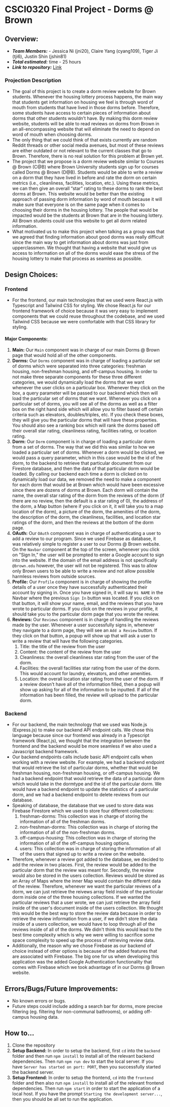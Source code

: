 # CSCI0320 Final Project - Dorms @ Brown

## Overview:

-   **_Team Members:_** - Jessica Ni (jni20), Claire Yang (cyang109), Tiger Ji (tji6), Justin Shin (jshin81)
-   **_Total estimated:_** time - 25 hours
-   **_Link to repository:_** [Link](https://github.com/Dorms-Brown/Dorms-Brown)

### Projection Description

-   The goal of this project is to create a dorm review website for Brown students. Whenever the housing lottery process happens, the main way that students get information on housing we feel is through word of mouth from students that have lived in those dorms before. Therefore, some students have access to certain pieces of information about dorms that other students wouldn’t have. By making this dorm review website, students will be able to read reviews on dorms from Brown in an all-encompassing website that will eliminate the need to depend on word of mouth when choosing dorms.
-   The only thing that we could think of that exists currently are random Reddit threads or other social media avenues, but most of these reviews are either outdated or not relevant to the current classes that go to Brown. Therefore, there is no real solution for this problem at Brown yet.
-   The project that we propose is a dorm review website similar to Courses @ Brown (C@B) where Brown University students sign up for courses called Dorms @ Brown (D@B). Students would be able to write a review on a dorm that they have lived in before and rate the dorm on certain metrics (i.e., cleanliness, facilities, location, etc.). Using these metrics, we can then give an overall “star” rating to these dorms to rank the best dorms at Brown. This website would be better than the existing approach of passing dorm information by word of mouth because it will make sure that everyone is on the same page when it comes to choosing their dorms in the housing lottery. The people that would be impacted would be the students at Brown that are in the housing lottery. All Brown students could use this website to get all dorm related information.
-   What motivated us to make this project when talking as a group was that we agreed that finding information about good dorms was really difficult since the main way to get information about dorms was just from upperclassmen. We thought that having a website that would give us access to information on all of the dorms would ease the stress of the housing lottery to make that process as seamless as possible.

## Design Choices:

### Frontend

-   For the frontend, our main technologies that we used were React.js with Typescript and Tailwind CSS for styling. We chose React.js for our frontend framework of choice because it was very easy to implement components that we could reuse throughout the codebase, and we used Tailwind CSS because we were comfortable with that CSS library for styling.

#### Major Components:

1. **Main:** Our `Main` component was in charge of our main Dorms @ Brown page that would hold all of the other components.
2. **Dorms:** Our `Dorms` component was in charge of loading a particular set of dorms which were separated into three categories: freshman housing, non-freshman housing, and off-campus housing. In order to not make three separate components for these three different categories, we would dynamically load the dorms that we want whenever the user clicks on a particular box. Whenever they click on the box, a query parameter will be passed to our backend which then will load the particular set of dorms that we want. Whenever you click on a particular set of dorms, you will see all of the dorms as well as a filter box on the right hand side which will allow you to filter based off certain criteria such as elevators, doubles/triples, etc. If you check these boxes, they will give you the particular dorms that will have these properties. You should also see a ranking box which will rank the dorms based off their overall star rating, cleanliness rating, facilities rating, or location rating.
3. **Dorm:** Our `Dorm` component is in charge of loading a particular dorm from a set of dorms. The way that we did this was similar to how we loaded a particular set of dorms. Whenever a dorm would be clicked, we would pass a query parameter, which in this case would be the id of the dorm, to the backend to retrieve that particular document from our Firestore database, and then the data of that particular dorm would be loaded. By calling our backend each time a dorm is clicked on to dynamically load our data, we removed the need to make a component for each dorm that would be at Brown which would have been excessive since there are dozens of dorms at Brown. Each dorm will contain the name, the overall star rating of the dorm from the reviews of the dorm (if there are no review, then the default is a star rating of 0), the address of the dorm, a Map button (where if you click on it, it will take you to a map location of the dorm), a picture of the dorm, the amenities of the dorm, the description of the dorm, the cleanliness, facilities, and location star ratings of the dorm, and then the reviews at the bottom of the dorm page. 
4. **OAuth:** Our `OAuth` component was in charge of authenticating a user to add a review to our program. Since we used Firebase as database, it was relatively simple to register a user to our Dorms @ Brown website. On the `Navbar` component at the top of the screen, whenever you click on "Sign In," the user will be prompted to enter a Google account to sign into the website. If the domain of the email address is not specifically `@brown.edu` however, the user will not be registered. This was to allow only Brown users to be able to write a review and not allow possible harmless reviews from outside sources.
5. **Profile:** Our `Profile` component is in charge of showing the profile details of a user once they have successfully authenticated their account by signing in. Once you have signed in, it will say `Hi NAME` in the Navbar where the previous `Sign In` button was located. If you click on that button, it will show your name, email, and the reviews that you have wrote to particular dorms. If you click on the reviews in your profile, it should take you to the particular dorm page that you wrote the review.
6. **Reviews:** Our `Reviews` component is in charge of handling the reviews made by the user. Whenever a user successfully signs in, whenever they navigate to a dorm page, they will see an `Add a Review` button. If they click on that button, a popup will show up that will ask a user to write a review that will have the following categories.
    1. Title: the title of the review from the user
    2. Content: the content of the review from the user
    3. Cleanliness: the overall cleanliness star rating from the user of the dorm.
    4. Facilities: the overall facilities star rating from the user of the dorm. This would account for laundry, elevators, and other amenities. 
    5. Location: the overall location star rating from the user of the dorm. 
If a review doesn't have all of the information filled, then a popup will show up asking for all of the information to be inputted. If all of the information has been filled, the review will upload to the particular dorm. 
### Backend
- For our backend, the main technology that we used was Node.js (Express.js) to make our backend API endpoint calls. We chose this language because since our frontend was already in a Typescript framework (React.js), we thought that the integration between the frontend and the backend would be more seamless if we also used a Javascript backend framework. 
- Our backend endpoints calls include basic API endpoint calls when working with a review website. For example, we had a backend endpoint that would retrieve the list of particular dorms, whether that would be freshman housing, non-freshman housing, or off-campus housing. We had a backend endpoint that would retrieve the data of a particular dorm which would take in the dormtype and the id of the particular dorm. We would have a backend endpoint to update the statistics of a particular dorm, and we had a backend endpoint to delete reviews from our database. 
- Speaking of database, the database that we used to store data was Firebase Firestore which we used to store four different collections: 
    1. freshman-dorms: This collection was in charge of storing the information of all of the freshman dorms. 
    2. non-freshman-dorms: This collection was in charge of storing the information of all of the non-freshman dorms. 
    3. off-campus-housing: This collection was in charge of storing the information of all of the off-campus housing options. 
    4. users: This collection was in charge of storing the information of all of the users that signed up to write a review on the website. 
- Therefore, whenever a review got added to the database, we decided to add the review in two places. First, the review would be added to the particular dorm that the review was meant for. Secondly, the review would also be stored in the users collection. Reviews would be stored as an Array of Maps where the inner Map would contain the different data of the review. Therefore, whenever we want the particular reviews of a dorm, we can just retrieve the reivews array field inside of the particular dorm inside one of the three housing collections. If we wanted the particular reviews that a user wrote, we can just retrieve the array field inside of the user's document inside of the users collection. We thought this would be the best way to store the review data because in order to retrieve the review information from a user, if we didn't store the data inside of a users collection, we would have to loop through all of the reviews inside of all of the dorms. We didn't think this would lead to the best time complexity which is why we were willing to sacrifice some space complexity to speed up the process of retrieving review data. 
- Additionally, the reason why we chose Firebase as our backend of choice instead of other options is because of the added features that are associated with Firebase. The big one for us when developing this application was the added Google Authentication functionality that comes with Firebase which we took advantage of in our Dorms @ Brown website. 
## Errors/Bugs/Future Improvements:
-   No known errors or bugs.
- Future steps could include adding a search bar for dorms, more precise filtering (eg. filtering for non-communal bathrooms), or 
adding off-campus housing data.

## How to...
1. Clone the repository 
2. **Setup Backend:** In order to setup the backend, first `cd` into the `backend` folder and then run `npm install` to install all of the relevant backend dependencies. Then run `npm run dev` to start the local server. If you have `Server has started on port: PORT`, then you successfully started the backend server. 
3. **Setup Frontend:** In order to setup the frontend, `cd` into the `frontend` folder and then also run `npm install` to install all of the relevant frontend dependencies. Then run `npm start` in order to start the application of a local host. If you have the prompt `Starting the development server...`, then you should be all set to run the application. 
